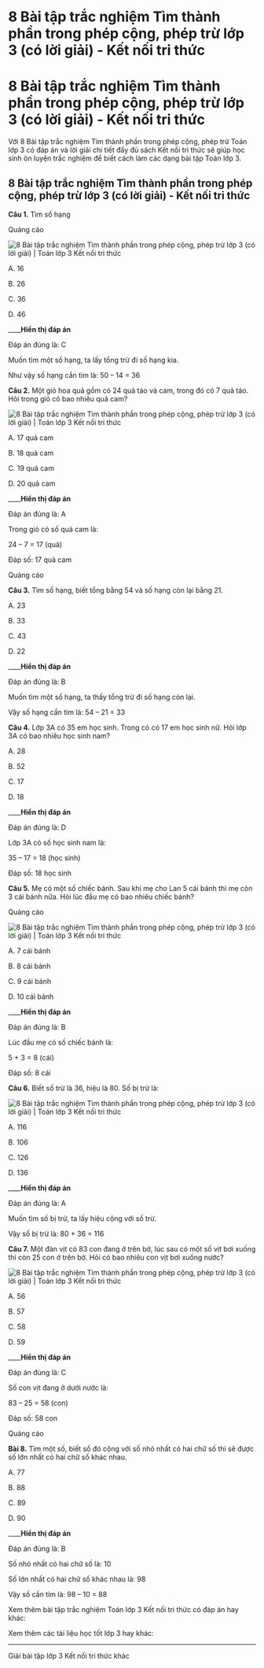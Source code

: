 # 8 Bài tập trắc nghiệm Tìm thành phần trong phép cộng, phép trừ lớp 3 (có lời giải) - Kết nối tri thức

# 8 Bài tập trắc nghiệm Tìm thành phần trong phép cộng, phép trừ lớp 3 (có lời giải) - Kết nối tri thức

Với 8 Bài tập trắc nghiệm Tìm thành phần trong phép cộng, phép trừ Toán lớp 3 có đáp án và lời giải chi tiết đầy đủ sách Kết nối tri thức sẽ giúp học sinh ôn luyện trắc nghiệm để biết cách làm các dạng bài tập Toán lớp 3.

## 8 Bài tập trắc nghiệm Tìm thành phần trong phép cộng, phép trừ lớp 3 (có lời giải) - Kết nối tri thức

**Câu 1.** Tìm số hạng

Quảng cáo

![8 Bài tập trắc nghiệm Tìm thành phần trong phép cộng, phép trừ lớp 3 \(có lời giải\) | Toán lớp 3 Kết nối tri thức](https://vietjack.com/toan-3-kn/images/trac-nghiem-bai-3-tim-thanh-phan-trong-phep-cong-phep-tru.PNG)

A. 16

B. 26

C. 36

D. 46

____**Hiển thị đáp án**

Đáp án đúng là: C

Muốn tìm một số hạng, ta lấy tổng trừ đi số hạng kia.

Như vậy số hạng cần tìm là: 50 – 14 = 36

**Câu 2.** Một giỏ hoa quả gồm có 24 quả táo và cam, trong đó có 7 quả táo. Hỏi trong giỏ có bao nhiêu quả cam?

![8 Bài tập trắc nghiệm Tìm thành phần trong phép cộng, phép trừ lớp 3 \(có lời giải\) | Toán lớp 3 Kết nối tri thức](https://vietjack.com/toan-3-kn/images/trac-nghiem-bai-3-tim-thanh-phan-trong-phep-cong-phep-tru-1.PNG)

A. 17 quả cam

B. 18 quả cam

C. 19 quả cam

D. 20 quả cam

____**Hiển thị đáp án**

Đáp án đúng là: A

Trong giỏ có số quả cam là:

24 – 7 = 17 (quả)

Đáp số: 17 quả cam

Quảng cáo

**Câu 3.** Tìm số hạng, biết tổng bằng 54 và số hạng còn lại bằng 21.

A. 23

B. 33

C. 43

D. 22

____**Hiển thị đáp án**

Đáp án đúng là: B

Muốn tìm một số hạng, ta thấy tổng trừ đi số hạng còn lại.

Vậy số hạng cần tìm là: 54 – 21 = 33

**Câu 4.** Lớp 3A có 35 em học sinh. Trong có có 17 em học sinh nữ. Hỏi lớp 3A có bao nhiêu học sinh nam?

A. 28

B. 52

C. 17

D. 18

____**Hiển thị đáp án**

Đáp án đúng là: D

Lớp 3A có số học sinh nam là:

35 – 17 = 18 (học sinh)

Đáp số: 18 học sinh

**Câu 5.** Mẹ có một số chiếc bánh. Sau khi mẹ cho Lan 5 cái bánh thì mẹ còn 3 cái bánh nữa. Hỏi lúc đầu mẹ có bao nhiêu chiếc bánh?

Quảng cáo

![8 Bài tập trắc nghiệm Tìm thành phần trong phép cộng, phép trừ lớp 3 \(có lời giải\) | Toán lớp 3 Kết nối tri thức](https://vietjack.com/toan-3-kn/images/trac-nghiem-bai-3-tim-thanh-phan-trong-phep-cong-phep-tru-2.PNG)

A. 7 cái bánh

B. 8 cái bánh

C. 9 cái bánh

D. 10 cái bánh

____**Hiển thị đáp án**

Đáp án đúng là: B

Lúc đầu mẹ có số chiếc bánh là:

5 + 3 = 8 (cái)

Đáp số: 8 cái

**Câu 6.** Biết số trừ là 36, hiệu là 80. Số bị trừ là:

![8 Bài tập trắc nghiệm Tìm thành phần trong phép cộng, phép trừ lớp 3 \(có lời giải\) | Toán lớp 3 Kết nối tri thức](https://vietjack.com/toan-3-kn/images/trac-nghiem-bai-3-tim-thanh-phan-trong-phep-cong-phep-tru-3.PNG)

A. 116

B. 106

C. 126

D. 136

____**Hiển thị đáp án**

Đáp án đúng là: A

Muốn tìm số bị trừ, ta lấy hiệu cộng với số trừ.

Vậy số bị trừ là: 80 + 36 = 116

**Câu 7.** Một đàn vịt có 83 con đang ở trên bờ, lúc sau có một số vịt bơi xuống thì còn 25 con ở trên bờ. Hỏi có bao nhiêu con vịt bơi xuống nước?

![8 Bài tập trắc nghiệm Tìm thành phần trong phép cộng, phép trừ lớp 3 \(có lời giải\) | Toán lớp 3 Kết nối tri thức](https://vietjack.com/toan-3-kn/images/trac-nghiem-bai-3-tim-thanh-phan-trong-phep-cong-phep-tru-4.PNG)

A. 56

B. 57

C. 58

D. 59

____**Hiển thị đáp án**

Đáp án đúng là: C

Số con vịt đang ở dưới nước là:

83 – 25 = 58 (con)

Đáp số: 58 con

Quảng cáo

**Bài 8.** Tìm một số, biết số đó cộng với số nhỏ nhất có hai chữ số thì sẽ được số lớn nhất có hai chữ số khác nhau.

A. 77

B. 88

C. 89

D. 90

____**Hiển thị đáp án**

Đáp án đúng là: B

Số nhỏ nhất có hai chữ số là: 10

Số lớn nhất có hai chữ số khác nhau là: 98

Vậy số cần tìm là: 98 – 10 = 88

Xem thêm bài tập trắc nghiệm Toán lớp 3 Kết nối tri thức có đáp án hay khác:

Xem thêm các tài liệu học tốt lớp 3 hay khác:

* * *

Giải bài tập lớp 3 Kết nối tri thức khác
